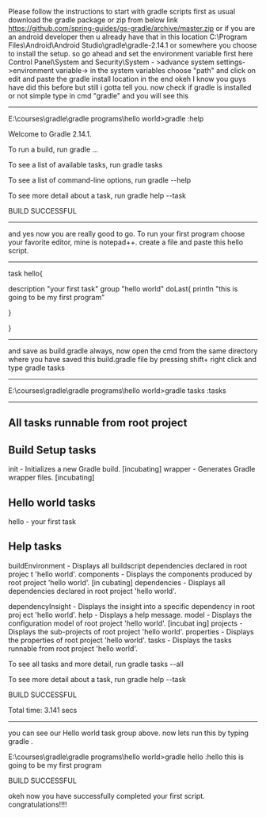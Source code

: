 Please follow the instructions to start with gradle scripts
first as usual download the gradle package or zip from below link 
https://github.com/spring-guides/gs-gradle/archive/master.zip
or if you are an android developer then u already have that in this location 
C:\Program Files\Android\Android Studio\gradle\gradle-2.14.1 
or somewhere you choose to install the setup. so 
go ahead and set the environment variable first here 
Control Panel\System and Security\System - >advance system settings->environment variable->
in the system variables choose "path" and click on edit and paste the gradle install location in the end
okeh I know you guys have did this before but still i gotta tell you.
now check if gradle is installed or not 
simple type in cmd "gradle" and you will see this
________________________________________________________


E:\courses\gradle\gradle programs\hello world>gradle
:help


Welcome to Gradle 2.14.1.


To run a build, run gradle <task> ...


To see a list of available tasks, run gradle tasks


To see a list of command-line options, run gradle --help


To see more detail about a task, run gradle help --task <task>


BUILD SUCCESSFUL
______________________________________________________________
and yes now you are really good to go.
To run your first program  choose your favorite editor, mine is notepad++.
create a file and paste this hello script.
_____________________________________________________________


task hello{


description "your first task"
group "hello world"
doLast{
println "this is going to be my first program"


}


}


_______________________________________________________________________
and save as build.gradle always, now open the cmd from the same directory where you have saved this build.gradle file by pressing shift+ right click and type gradle tasks
_____________________________________________________________________________


E:\courses\gradle\gradle programs\hello world>gradle tasks
:tasks


------------------------------------------------------------
All tasks runnable from root project
------------------------------------------------------------


Build Setup tasks
-----------------
init - Initializes a new Gradle build. [incubating]
wrapper - Generates Gradle wrapper files. [incubating]


Hello world tasks
-----------------
hello - your first task


Help tasks
----------
buildEnvironment - Displays all buildscript dependencies declared in root projec
t 'hello world'.
components - Displays the components produced by root project 'hello world'. [in
cubating]
dependencies - Displays all dependencies declared in root project 'hello world'.


dependencyInsight - Displays the insight into a specific dependency in root proj
ect 'hello world'.
help - Displays a help message.
model - Displays the configuration model of root project 'hello world'. [incubat
ing]
projects - Displays the sub-projects of root project 'hello world'.
properties - Displays the properties of root project 'hello world'.
tasks - Displays the tasks runnable from root project 'hello world'.


To see all tasks and more detail, run gradle tasks --all


To see more detail about a task, run gradle help --task <task>


BUILD SUCCESSFUL


Total time: 3.141 secs


______________________________________________________________________________


you can see our Hello world task group above. now lets run this by typing gradle <task name here> . 


E:\courses\gradle\gradle programs\hello world>gradle hello
:hello
this is going to be my first program


BUILD SUCCESSFUL


okeh now you have successfully completed your first script. congratulations!!!!
